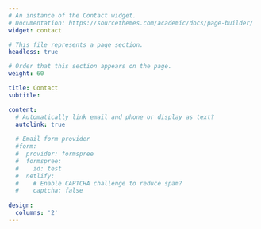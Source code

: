 ```yaml
---
# An instance of the Contact widget.
# Documentation: https://sourcethemes.com/academic/docs/page-builder/
widget: contact

# This file represents a page section.
headless: true

# Order that this section appears on the page.
weight: 60

title: Contact
subtitle:

content:
  # Automatically link email and phone or display as text?
  autolink: true
  
  # Email form provider
  #form:
  #  provider: formspree
  #  formspree:
  #    id: test
  #  netlify:
  #    # Enable CAPTCHA challenge to reduce spam?
  #    captcha: false
  
design:
  columns: '2'
---
```

